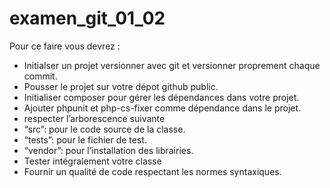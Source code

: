 # examen_git_01_02

Pour ce faire vous devrez :
-	Initialser un projet versionner avec git et versionner proprement chaque commit.
-	Pousser le projet sur votre dépot github public.
-	Initialiser composer pour gérer les dépendances dans votre projet.
-	Ajouter phpunit et php-cs-fixer comme dépendance dans le projet.
-	respecter l’arborescence suivante
-	“src”: pour le code source de la classe.
-	“tests”: pour le fichier de test.
-	“vendor”: pour l’installation des librairies.
-	Tester intégralement votre classe
-	Fournir un qualité de code respectant les normes syntaxiques.
 
